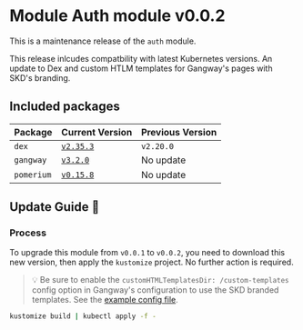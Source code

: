 # Module Auth module v0.0.2

This is a maintenance release of the `auth` module.

This release inlcudes compatbility with latest Kubernetes versions. An update to Dex and custom HTLM templates for Gangway's pages with SKD's branding.

## Included packages

| Package    | Current Version                                                           | Previous Version |
| ---------- | ------------------------------------------------------------------------- | ---------------- |
| `dex`      | [`v2.35.3`](https://github.com/dexidp/dex/releases/tag/v2.35.3)           | `v2.20.0`        |
| `gangway`  | [`v3.2.0`](https://github.com/vmware-archive/gangway/releases/tag/v3.2.0) | No update        |
| `pomerium` | [`v0.15.8`](https://github.com/pomerium/pomerium/releases/tag/v0.15.8)    | No update        |

## Update Guide 🦮

### Process

To upgrade this module from `v0.0.1` to `v0.0.2`, you need to download this new version, then apply the `kustomize` project. No further action is required.

> 💡 Be sure to enable the `customHTMLTemplatesDir: /custom-templates` config option in Gangway's configuration to use the SKD branded templates.
> See the [example config file](../../katalog/gangway/example/gangway.yml).

```bash
kustomize build | kubectl apply -f -
```
